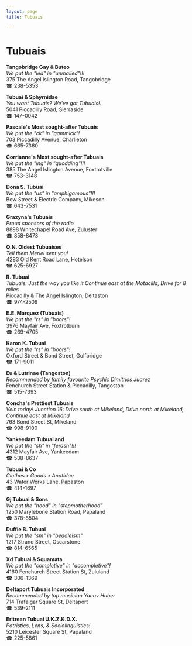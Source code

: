 ```yaml
---
layout: page 
title: Tubuais

---
```



# Tubuais


 **Tangobridge Gay & Buteo**  
_We put the "led" in "unmalled"!!!_  
375 The Angel Islington Road, Tangobridge  
☎ 238-5353

**Tubuai & Sphyrnidae**  
_You want Tubuais? We've got Tubuais!._  
5041 Piccadilly Road, Sierraside  
☎ 147-0042

**Pascale's Most sought-after Tubuais**  
_We put the "ck" in "gammick"!_  
703 Piccadilly Avenue, Charlieton  
☎ 665-7360

**Corrianne's Most sought-after Tubuais**  
_We put the "ing" in "quodding"!!!_  
385 The Angel Islington Avenue, Foxtrotville  
☎ 753-3148

**Dona S. Tubuai**  
_We put the "us" in "amphigamous"!!!_  
Bow Street & Electric Company, Mikeson  
☎ 643-7531

**Grazyna's Tubuais**  
_Proud sponsors of the radio_  
8898 Whitechapel Road Ave, Zuluster  
☎ 858-8473

**Q.N. Oldest Tubuaises**  
_Tell them Meriel sent you!_  
4283 Old Kent Road Lane, Hotelson  
☎ 625-6927

**R. Tubuai**  
_Tubuais: Just the way you like it 
Continue east at the Motacilla, Drive for 8 miles_  
Piccadilly & The Angel Islington, Deltaston  
☎ 974-2509

**E.E. Marquez (Tubuais)**  
_We put the "rs" in "boors"!_  
3976 Mayfair Ave, Foxtrotburn  
☎ 269-4705

**Karon K. Tubuai**  
_We put the "rs" in "boors"!_  
Oxford Street & Bond Street, Golfbridge  
☎ 171-9011

**Eu & Lutrinae (Tangoston)**  
_Recommended by family favourite Psychic Dimitrios Juarez_  
Fenchurch Street Station & Piccadilly, Tangoston  
☎ 515-7393

**Concha's Prettiest Tubuais**  
_Vein today! 
Junction 16: Drive south at Mikeland, Drive north at Mikeland, Continue east at Mikeland_  
763 Bond Street St, Mikeland  
☎ 998-9100

**Yankeedam Tubuai and**  
_We put the "sh" in "ferash"!!!_  
4312 Mayfair Ave, Yankeedam  
☎ 538-8637

**Tubuai & Co**  
_Clothes • Goods • Anatidae_  
43 Water Works Lane, Papaston  
☎ 414-1697

**Gj Tubuai & Sons**  
_We put the "hood" in "stepmotherhood"_  
1250 Marylebone Station Road, Papaland  
☎ 378-8504

**Duffie B. Tubuai**  
_We put the "sm" in "beadleism"_  
1217 Strand Street, Oscarstone  
☎ 814-6565

**Xd Tubuai & Squamata**  
_We put the "completive" in "accompletive"!_  
4160 Fenchurch Street Station St, Zululand  
☎ 306-1369

**Deltaport Tubuais Incorporated**  
_Recommended by top musician Yacov Huber_  
714 Trafalgar Square St, Deltaport  
☎ 539-2111

**Eritrean Tubuai U.K.Z.K.D.X.**  
_Patristics, Lens, & Sociolinguistics!_  
5210 Leicester Square St, Papaland  
☎ 225-5861

